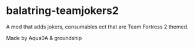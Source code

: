 # balatring-teamjokers2

A mod that adds jokers, consumables ect that are Team Fortress 2 themed.

Made by Aqua0A & groundship